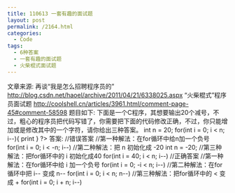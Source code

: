 ```yaml
---
title: 110613 一套有趣的面试题
layout: post
permalink: /2164.html
categories:
  - Code
tags:
  - 6种答案
  - 一套有趣的面试题
  - 火柴棍式面试题
---
```

文章来源: 再谈“我是怎么招聘程序员的” http://blog.csdn.net/haoel/archive/2011/04/21/6338025.aspx “火柴棍式”程序员面试题 http://coolshell.cn/articles/3961.html/comment-page-45#comment-58598 题目如下: 下面是一个C程序，其想要输出20个减号，不过，粗心的程序员把代码写错了，你需要把下面的代码修改正确，不过，你只能增加或是修改其中的一个字符，请你给出三种答案。 int n = 20; for(int i = 0; i < n; i--){ print } ?> 答案: //错误答案 //第一种解法：在for循环中给n加一个负号 for(int i = 0; i < -n; i--) //第二种解法：把 n 初始化成 -20 int n = -20; //第三种解法：把for循环中的 i 初始化成40 for(int i = 40; i < n; i--) //正确答案 //第一种解法：在for循环中给 i 加一个负号 for(int i = 0; -i < n; i--) //第二种解法：在for循环中把 i-- 变成 n-- for(int i = 0; i < n; n--) //第三种解法：把for循环中的 < 变成 + for(int i = 0; i + n; i--)